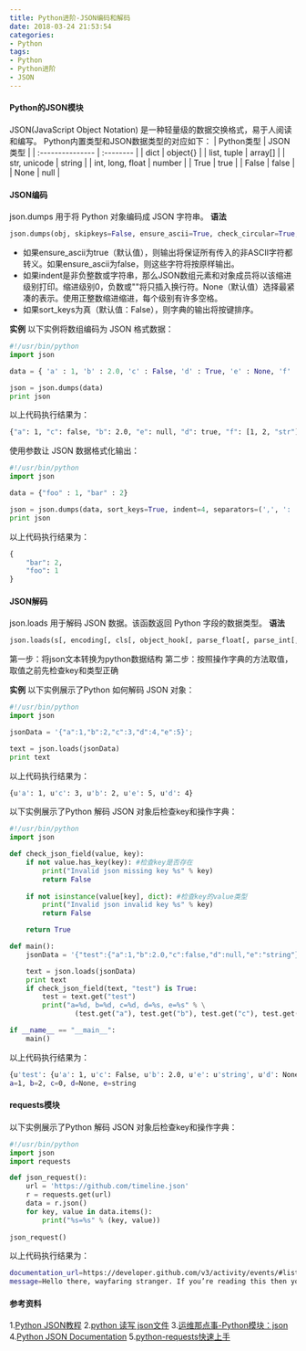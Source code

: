 ```yaml
---
title: Python进阶-JSON编码和解码
date: 2018-03-24 21:53:54
categories:
- Python
tags:
- Python
- Python进阶
- JSON
---
```

#### Python的JSON模块
JSON(JavaScript Object Notation) 是一种轻量级的数据交换格式，易于人阅读和编写。
Python内置类型和JSON数据类型的对应如下：
|   Python类型      |  JSON类型 |
| :--------------- | :-------- | 
| dict             |  object{} |
| list, tuple      |  array[]  |
| str, unicode     |  string   |
| int, long, float |  number   |
| True             |  true     |
| False            |  false    |
| None             |  null     |

#### JSON编码
json.dumps 用于将 Python 对象编码成 JSON 字符串。
**语法**
```python
json.dumps(obj, skipkeys=False, ensure_ascii=True, check_circular=True, allow_nan=True, cls=None, indent=None, separators=None, encoding="utf-8", default=None, sort_keys=False, **kw)
```
- 如果ensure_ascii为true（默认值），则输出将保证所有传入的非ASCII字符都转义。如果ensure_ascii为false，则这些字符将按原样输出。
- 如果indent是非负整数或字符串，那么JSON数组元素和对象成员将以该缩进级别打印。缩进级别0，负数或""将只插入换行符。None（默认值）选择最紧凑的表示。使用正整数缩进缩进，每个级别有许多空格。
- 如果sort_keys为真（默认值：False），则字典的输出将按键排序。

**实例**
以下实例将数组编码为 JSON 格式数据：
``` python
#!/usr/bin/python
import json

data = { 'a' : 1, 'b' : 2.0, 'c' : False, 'd' : True, 'e' : None, 'f' : [1, 2, 'str']}      

json = json.dumps(data)
print json
```

以上代码执行结果为：
``` bash
{"a": 1, "c": false, "b": 2.0, "e": null, "d": true, "f": [1, 2, "str"]}
```

使用参数让 JSON 数据格式化输出：
``` python
#!/usr/bin/python
import json

data = {"foo" : 1, "bar" : 2}

json = json.dumps(data, sort_keys=True, indent=4, separators=(',', ': '))
print json
```

以上代码执行结果为：
``` python
{
    "bar": 2,
    "foo": 1
}
```

#### JSON解码
json.loads 用于解码 JSON 数据。该函数返回 Python 字段的数据类型。
**语法**
```python
json.loads(s[, encoding[, cls[, object_hook[, parse_float[, parse_int[, parse_constant[, object_pairs_hook[, **kw]]]]]]]])
```
第一步：将json文本转换为python数据结构
第二步：按照操作字典的方法取值，取值之前先检查key和类型正确

**实例**
以下实例展示了Python 如何解码 JSON 对象：
``` python
#!/usr/bin/python                                                                                                                
import json

jsonData = '{"a":1,"b":2,"c":3,"d":4,"e":5}';

text = json.loads(jsonData)
print text
```

以上代码执行结果为：
``` bash
{u'a': 1, u'c': 3, u'b': 2, u'e': 5, u'd': 4}
```

以下实例展示了Python 解码 JSON 对象后检查key和操作字典：
``` python
#!/usr/bin/python
import json

def check_json_field(value, key):                                                                                                
    if not value.has_key(key): #检查key是否存在
        print("Invalid json missing key %s" % key)
        return False
    
    if not isinstance(value[key], dict): #检查key的value类型
        print("Invalid json invalid key %s" % key)
        return False

    return True

def main():
    jsonData = '{"test":{"a":1,"b":2.0,"c":false,"d":null,"e":"string"}}';

    text = json.loads(jsonData)
    print text
    if check_json_field(text, "test") is True:
        test = text.get("test")
        print("a=%d, b=%d, c=%d, d=%s, e=%s" % \
                (test.get("a"), test.get("b"), test.get("c"), test.get("d"), test.get("e")))

if __name__ == "__main__":
    main()
```

以上代码执行结果为：
``` bash
{u'test': {u'a': 1, u'c': False, u'b': 2.0, u'e': u'string', u'd': None}}
a=1, b=2, c=0, d=None, e=string
```

#### requests模块

以下实例展示了Python 解码 JSON 对象后检查key和操作字典：
``` python
#!/usr/bin/python
import json
import requests

def json_request():
    url = 'https://github.com/timeline.json'
    r = requests.get(url)
    data = r.json()
    for key, value in data.items():
        print("%s=%s" % (key, value))
		
json_request()
```

以上代码执行结果为：
``` bash
documentation_url=https://developer.github.com/v3/activity/events/#list-public-events
message=Hello there, wayfaring stranger. If you’re reading this then you probably didn’t see our blog post a couple of years back announcing that this API would go away: http://git.io/17AROg Fear not, you should be able to get what you need from the shiny new Events API instead.
```

#### 参考资料 
1.[Python JSON教程](http://www.runoob.com/python/python-json.html)
2.[python 读写 json文件](https://zhuanlan.zhihu.com/p/27917664)
3.[运维那点事-Python模块：json](http://www.ywnds.com/?p=10415)
4.[Python JSON Documentation](https://docs.python.org/2/library/json.html)
5.[python-requests快速上手](http://docs.python-requests.org/zh_CN/latest/user/quickstart.html#json)